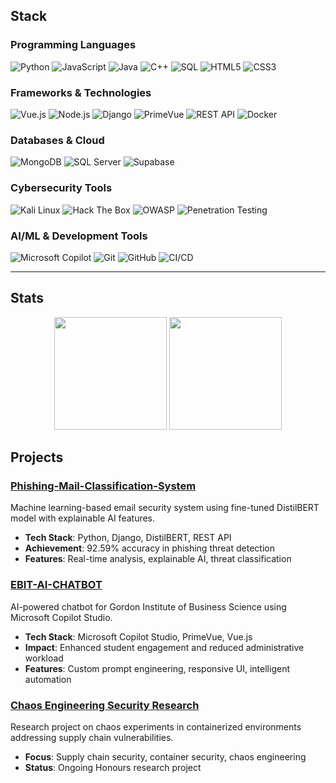 ## Stack

### Programming Languages
![Python](https://img.shields.io/badge/Python-3776AB?style=for-the-badge&logo=python&logoColor=white)
![JavaScript](https://img.shields.io/badge/JavaScript-F7DF1E?style=for-the-badge&logo=javascript&logoColor=black)
![Java](https://img.shields.io/badge/Java-ED8B00?style=for-the-badge&logo=java&logoColor=white)
![C++](https://img.shields.io/badge/C++-00599C?style=for-the-badge&logo=cplusplus&logoColor=white)
![SQL](https://img.shields.io/badge/SQL-4479A1?style=for-the-badge&logo=postgresql&logoColor=white)
![HTML5](https://img.shields.io/badge/HTML5-E34F26?style=for-the-badge&logo=html5&logoColor=white)
![CSS3](https://img.shields.io/badge/CSS3-1572B6?style=for-the-badge&logo=css3&logoColor=white)

### Frameworks & Technologies
![Vue.js](https://img.shields.io/badge/Vue.js-4FC08D?style=for-the-badge&logo=vuedotjs&logoColor=white)
![Node.js](https://img.shields.io/badge/Node.js-339933?style=for-the-badge&logo=nodedotjs&logoColor=white)
![Django](https://img.shields.io/badge/Django-092E20?style=for-the-badge&logo=django&logoColor=white)
![PrimeVue](https://img.shields.io/badge/PrimeVue-007ACC?style=for-the-badge&logo=vue.js&logoColor=white)
![REST API](https://img.shields.io/badge/REST_API-02569B?style=for-the-badge&logo=rest&logoColor=white)
![Docker](https://img.shields.io/badge/Docker-2496ED?style=for-the-badge&logo=docker&logoColor=white)

### Databases & Cloud
![MongoDB](https://img.shields.io/badge/MongoDB-47A248?style=for-the-badge&logo=mongodb&logoColor=white)
![SQL Server](https://img.shields.io/badge/SQL_Server-CC2927?style=for-the-badge&logo=microsoftsqlserver&logoColor=white)
![Supabase](https://img.shields.io/badge/Supabase-3ECF8E?style=for-the-badge&logo=supabase&logoColor=white)

### Cybersecurity Tools
![Kali Linux](https://img.shields.io/badge/Kali_Linux-557C94?style=for-the-badge&logo=kalilinux&logoColor=white)
![Hack The Box](https://img.shields.io/badge/Hack_The_Box-9FEF00?style=for-the-badge&logo=hackthebox&logoColor=black)
![OWASP](https://img.shields.io/badge/OWASP-000000?style=for-the-badge&logo=owasp&logoColor=white)
![Penetration Testing](https://img.shields.io/badge/Penetration_Testing-FF6B35?style=for-the-badge&logo=security&logoColor=white)

### AI/ML & Development Tools
![Microsoft Copilot](https://img.shields.io/badge/Microsoft_Copilot-0078D4?style=for-the-badge&logo=microsoft&logoColor=white)
![Git](https://img.shields.io/badge/Git-F05032?style=for-the-badge&logo=git&logoColor=white)
![GitHub](https://img.shields.io/badge/GitHub-181717?style=for-the-badge&logo=github&logoColor=white)
![CI/CD](https://img.shields.io/badge/CI%2FCD-4285F4?style=for-the-badge&logo=googlecloud&logoColor=white)

---

## Stats

<div align="center">
  <img height="180em" src="https://github-readme-stats.vercel.app/api?username=blockchaindlamini&show_icons=true&theme=tokyonight&include_all_commits=true&count_private=true"/>
  <img height="180em" src="https://github-readme-stats.vercel.app/api/top-langs/?username=blockchaindlamini&layout=compact&langs_count=8&theme=tokyonight"/>
</div>

## Projects

###  [Phishing-Mail-Classification-System](https://github.com/BlockchainDlamini/Phishing-Mail-Classification-System)
Machine learning-based email security system using fine-tuned DistilBERT model with explainable AI features.
- **Tech Stack**: Python, Django, DistilBERT, REST API
- **Achievement**: 92.59% accuracy in phishing threat detection
- **Features**: Real-time analysis, explainable AI, threat classification

### [EBIT-AI-CHATBOT](https://github.com/BlockchainDlamini/EBIT-AI-CHATBOT)
AI-powered chatbot for Gordon Institute of Business Science using Microsoft Copilot Studio.
- **Tech Stack**: Microsoft Copilot Studio, PrimeVue, Vue.js
- **Impact**: Enhanced student engagement and reduced administrative workload
- **Features**: Custom prompt engineering, responsive UI, intelligent automation

### [Chaos Engineering Security Research](https://github.com/thandodlamini/chaos-security-research)
Research project on chaos experiments in containerized environments addressing supply chain vulnerabilities.
- **Focus**: Supply chain security, container security, chaos engineering
- **Status**: Ongoing Honours research project
